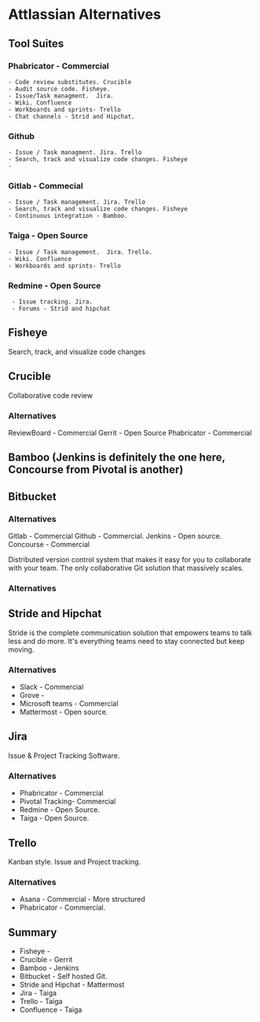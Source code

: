 Attlassian Alternatives
=======================


Tool Suites
-----------

### Phabricator - Commercial

	- Code review substitutes. Crucible
	- Audit source code. Fisheye.
	- Issue/Task managment.  Jira.
    - Wiki. Confluence
    - Workboards and sprints- Trello
    - Chat channels - Strid and Hipchat.

 ### Github

    - Issue / Task managment. Jira. Trello
    - Search, track and visualize code changes. Fisheye
    - 

 ### Gitlab - Commecial

    - Issue / Task management. Jira. Trello
    - Search, track and visualize code changes. Fisheye
    - Continuous integration - Bamboo.

 ### Taiga - Open Source

	- Issue / Task management.  Jira. Trello.
    - Wiki. Confluence
    - Workboards and sprints- Trello

 ### Redmine - Open Source

     - Issue tracking. Jira.
     - Forums - Strid and hipchat


Fisheye
-------
Search, track, and visualize code changes


Crucible
--------
Collaborative code review

### Alternatives
ReviewBoard - Commercial 
Gerrit - Open Source
Phabricator - Commercial


Bamboo (Jenkins is definitely the one here, Concourse from Pivotal is another)
-------

Bitbucket
----------

### Alternatives
Gitlab - Commercial
Github - Commercial.
Jenkins - Open source.
Concourse - Commercial


Distributed version control system that makes it easy for you to collaborate with your team. The only collaborative Git solution that massively scales.

### Alternatives

Stride and Hipchat
------------------
Stride is the complete communication solution that empowers teams to talk less and do more. It's everything teams need to stay connected but keep moving.

### Alternatives
- Slack - Commercial
- Grove - 
- Microsoft teams - Commercial
- Mattermost - Open source.


Jira
-----
Issue & Project Tracking Software.

### Alternatives
- Phabricator - Commercial
- Pivotal Tracking- Commercial
- Redmine - Open Source.
- Taiga - Open Source.

Trello
------
Kanban style. Issue and Project tracking.

### Alternatives
- Asana - Commercial - More structured
- Phabricator - Commercial.


Summary
--------
- Fisheye - 
- Crucible - Gerrit
- Bamboo - Jenkins
- Bitbucket - Self hosted Git.
- Stride and Hipchat - Mattermost
- Jira - Taiga
- Trello - Taiga
- Confluence - Taiga